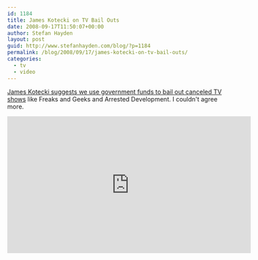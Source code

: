 ```yaml
---
id: 1184
title: James Kotecki on TV Bail Outs
date: 2008-09-17T11:50:07+00:00
author: Stefan Hayden
layout: post
guid: http://www.stefanhayden.com/blog/?p=1184
permalink: /blog/2008/09/17/james-kotecki-on-tv-bail-outs/
categories:
  - tv
  - video
---
```

<a href="http://www.youtube.com/watch?v=4qD4ngZMR1M">James Kotecki suggests we use government funds to bail out canceled TV shows</a> like Freaks and Geeks and Arrested Development. I couldn't agree more.

<iframe width="560" height="315" src="http://www.youtube.com/embed/4qD4ngZMR1M&hl=en&fs=1" title="YouTube video player" frameborder="0" allow="accelerometer; autoplay; clipboard-write; encrypted-media; gyroscope; picture-in-picture" allowfullscreen></iframe>
